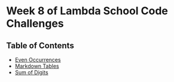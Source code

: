 # Week 8 of Lambda School Code Challenges

## Table of Contents

- [Even Occurrences](even-occurrences)
- [Markdown Tables](markdown-tables)
- [Sum of Digits](sum-of-digits)
